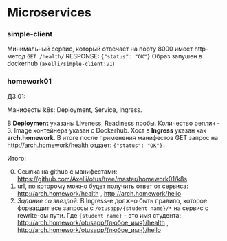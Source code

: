 # Microservices

### simple-client 

Минимальный сервис, который отвечает на порту 8000 имеет http-метод `GET /health/` RESPONSE: `{"status": "OK"}` 
Образ запушен в dockerhub (`axelli/simple-client:v1`)

### homework01

ДЗ 01:

Манифесты k8s: Deployment, Service, Ingress. 

В **Deployment** указаны Liveness, Readiness пробы. 
Количество реплик - 3. Image контейнера указан с Dockerhub.
Хост в **Ingress** указан как **arch.homework**. В итоге после применения манифестов GET запрос на http://arch.homework/health отдает:
`{"status": "OK"}.`

Итого:

0) Ссылка на github c манифестами: https://github.com/Axelli/otus/tree/master/homework01/k8s
1) url, по которому можно будет получить ответ от сервиса: http://arch.homework/health , http://arch.homework/hello
2) _Задание со звездой:_ В Ingress-е должно быть правило, которое форвардит все запросы с `/otusapp/{student name}/*` на сервис с rewrite-ом пути. Где `{student name}` - это имя студента: http://arch.homework/otusapp/{любое_имя}/health , http://arch.homework/otusapp/{любое_имя}/hello